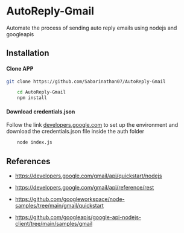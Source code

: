 # AutoReply-Gmail

Automate the process of sending auto reply emails using nodejs and googleapis

## Installation

#### Clone APP

   ```bash
   git clone https://github.com/Sabarinathan07/AutoReply-Gmail
```
```bash
    cd AutoReply-Gmail
    npm install
 ```   

 #### Download credentials.json
Follow the link [developers.google.com](https://developers.google.com/gmail/api/quickstart/nodejs) to set up the environment and download the credentials.json file inside the auth folder

```bash 
    node index.js
```

## References

* https://developers.google.com/gmail/api/quickstart/nodejs

* https://developers.google.com/gmail/api/reference/rest

* https://github.com/googleworkspace/node-samples/tree/main/gmail/quickstart

* https://github.com/googleapis/google-api-nodejs-client/tree/main/samples/gmail